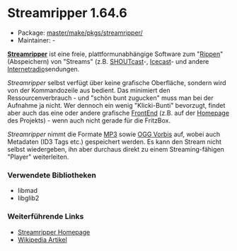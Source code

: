 # Streamripper 1.64.6
 - Package: [master/make/pkgs/streamripper/](https://github.com/Freetz-NG/freetz-ng/tree/master/make/pkgs/streamripper/)
 - Maintainer: -

**[Streamripper](http://streamripper.sourceforge.net/)**
ist eine freie, plattformunabhängige Software zum
"[Rippen](http://de.wikipedia.org/wiki/Rippen)"
(Abspeichern) von "Streams" (z.B.
[SHOUTcast](http://de.wikipedia.org/wiki/SHOUTcast)-,
[Icecast](http://de.wikipedia.org/wiki/Icecast)-
und andere
[Internetradio](http://de.wikipedia.org/wiki/Internetradio)sendungen.

*Streamripper* selbst verfügt über keine grafische Oberfläche, sondern
wird von der Kommandozeile aus bedient. Das minimiert den
Ressourcenverbrauch - und "schön bunt zugucken" muss man bei der
Aufnahme ja nicht. Wer dennoch ein wenig "Klicki-Bunti" bevorzugt,
findet aber auch das eine oder andere grafische
[FrontEnd](http://de.wikipedia.org/wiki/Frontend_und_Backend)
(z.B. auf der
[Homepage](http://streamripper.sourceforge.net/)
des Projekts) - wenn auch nicht gerade für die FritzBox.

*Streamripper* nimmt die Formate
[MP3](http://de.wikipedia.org/wiki/MPEG-1_Audio_Layer_3)
sowie [OGG
Vorbis](http://de.wikipedia.org/wiki/Vorbis) auf, wobei auch
Metadaten (ID3 Tags etc.) gespeichert werden. Es kann den Stream nicht
selbst wiedergeben, ihn aber durchaus direkt zu einem Streaming-fähigen
"Player" weiterleiten.

### Verwendete Bibliotheken

-   libmad
-   libglib2

### Weiterführende Links

-   [Streamripper
    Homepage](http://streamripper.sourceforge.net/)
-   [Wikipedia
    Artikel](http://de.wikipedia.org/wiki/Streamripper)


